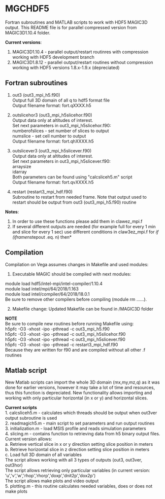 # MGCHDF5

Fortran subroutines and MATLAB scripts to work with HDF5 MAGIC3D output. This README file is for parallel compressed version from MAGIC3D1.10.4 folder.

<b>Current versions</b>:
1. MAGIC3D1.10.4 - parallel output/restart routinres with compression working with HDF5 development branch<br>
2. MAGIC3D1.8.12 - parallel output/restart routines without compression working with HDF5 versions 1.8.x-1.9.x (depreciated)<p></p>

## Fortran subroutines<br>

1. out3 (out3_mpi_h5.f90)<br>
Output full 3D domain of all q to hdf5 format file<br>
Output filename format: fort.qXXXX.h5<br>
<p>
  
2. outslicehor3 (out3_mpi_h5slicehor.f90)<br>
Output data only at altitudes of interest.<br>
Set next parameters in out3_mpi_h5slicehor.f90:<br>
numberofslices - set number of slices to output<br>
numslice - set cell number to output<br>
Output filename format: fort.qhXXXX.h5<br>
<p>
  
3. outslicever3 (out3_mpi_h5slicever.f90)<br>
Output data only at altitudes of interest.<br>
Set next parameters in out3_mpi_h5slicever.f90:<br>
arraysize<br>
idarray<br>
Both parameters can be found using "calcsliceh5.m" script<br>
Output filename format: fort.qvXXXX.h5<br>
<p>
  
4. restart (restart3_mpi_hdf.f90)<br>
Subroutine to restart from needed frame. Note that output used to restart should be output from out3 (out3_mpi_h5.f90) routine
<p>

<b>Notes</b>:<br>
1. In order to use these functions please add them in clawez_mpi.f<br>
2. If several different outputs are needed (for example full for every 1 min and slice for every 1 sec) use different conditions in claw3ez_mpi.f for *if (iframe*nstepout .eq. n) then*

<p>
  
## Compilation
Compilation on Vega assumes changes in Makefile and used modules:<br>
1. Executable MAGIC should be compiled with next modules:
<p>
module load hdf5/intel-mpi/intel-compiler/1.10.4<br>
module load intel/mpi/64/2018/1.163<br>
module load intel/compiler/64/2018/18.0.1<br>
Be sure to remove other compilers before compiling (module rm ......).
<p>
  
2. Makefile change:
Updated Makefile can be found in /MAGIC3D folder

<b>NOTE</b><br>
Be sure to compile new routines before running Makefile using:<br>
h5pfc -O3 -xhost -ipo -pthread -c out3_mpi_h5.f90<br>
h5pfc -O3 -xhost -ipo -pthread -c out3_mpi_h5slicehor.f90<br>
h5pfc -O3 -xhost -ipo -pthread -c out3_mpi_h5slicever.f90<br>
h5pfc -O3 -xhost -ipo -pthread -c restart3_mpi_hdf.f90<br>
Because they are written for f90 and are compiled without all other .f routines

## Matlab script<br>
New Matlab scripts can import the whole 3D domain (mx,my,mz,q) as it was done for earlier versions, however it may take a lot of time and resources, thus this function is depreciated. New functionality allows importing and working with only particular horizontal (in x or y) and horizontal slices.
<p>
  <b>Current scripts </b><br>
  1. calcsliceh5.m - calculates which threads should be output when out3ver output subroutine is used<br>
  2. readmagich5.m - main script to set parameters and run output routines<br>
  3. initialization.m - load MSIS profile and reads simulation parameters<br>
  4. slicing.m - contains function to retrieving data from h5 binary output files. Current version allows:<br>
    a. Retrieve vertical slice in x or y direction setting slice position in meters<br>
    b. Retrieve horizontal slice in z direction setting slice position in meters<br>
    c. Load full 3D domain of all variables<br>
  The script allows working with all 3 types of outputs (out3, out3ver, out3hor)<br>
  The script allows retrieving only particular variables (in current version: 'u','v','w','rhop','rhorp','doxp','dnit2p','dox2p')<br>
  The script allows make plots and video output<br>
  5. plotting.m - this routine calculates needed variables, does or does not make plots

